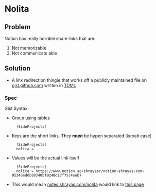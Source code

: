 # Nolita

## Problem

Notion has really horrible share links that are:

1. Not memorizable
2. Not communicate able 

## Solution

- A link redirection thingie that works off a publicly maintained file on [gist.github.com](http://gist.github.com) written in [TOML](https://github.com/toml-lang/toml)

### Spec

Gist Syntax:

- Group using tables

        [SideProjects]

- Keys are the short links. They **must** be hypen separated (kebab case)

        [SideProjects]
        nolita = 

- Values will be the actual link itself

        [SideProjects]
        nolita = https://www.notion.so/shrayasr/notion-shrayas-com-9534bed0b89340bf9248d17f75c4eeb7

- This would mean [notes.shrayas.com/nolita](http://notes.shrayas.com/nolita) would link to [this page](https://www.notion.so/shrayasr/notion-shrayas-com-9534bed0b89340bf9248d17f75c4eeb7)
